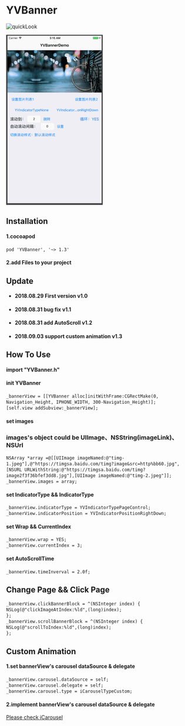 # YVBanner

![quickLook](https://github.com/zhuxian022/YVBanner/blob/master/view.gif?raw=true)

![quickLook](https://github.com/zhuxian022/YVBanner/blob/master/customAnimation.gif?raw=true)

## Installation
#### 1.cocoapod 
```Object-C
pod 'YVBanner', '~> 1.3'
```

#### 2.add Files to your project

## Update 
* #### 2018.08.29 First version   v1.0
* #### 2018.08.31 bug fix v1.1 
* #### 2018.08.31 add AutoScroll v1.2
* #### 2018.09.03 support custom animation v1.3

## How To Use
#### import "YVBanner.h"
#### init YVBanner
```Object-C
_bannerView = [[YVBanner alloc]initWithFrame:CGRectMake(0, Navigation_Height, IPHONE_WIDTH, 300-Navigation_Height)];
[self.view addSubview:_bannerView];
```
#### set images
### images's object could be  UIImage、NSString(imageLink)、NSUrl
```Object-C
NSArray *array =@[[UIImage imageNamed:@"timg-1.jpeg"],@"https://timgsa.baidu.com/timg?image&src=http%bb60.jpg",[NSURL URLWithString:@"https://timgsa.baidu.com/timg?image2f3f36bfef3dd8.jpg"],[UIImage imageNamed:@"timg-2.jpeg"]];
_bannerView.images = array;
```

#### set IndicatorType && IndicatorType
```Object-C
_bannerView.indicatorType = YVIndicatorTypePageControl;
_bannerView.indicatorPosition = YVIndicatorPositionRightDown;
```

#### set Wrap && CurrentIndex
```Object-C
_bannerView.wrap = YES;
_bannerView.currentIndex = 3;
```

#### set AutoScrollTime
```Object-C
_bannerView.timeInverval = 2.0f;
```

## Change Page && Click Page
```Object-C
_bannerView.clickBannerBlock = ^(NSInteger index) {
NSLog(@"clickImageAtIndex:%ld",(long)index);
};
_bannerView.scrollBannerBlock = ^(NSInteger index) {
NSLog(@"scrollToIndex:%ld",(long)index);
};    
```

## Custom Animation
#### 1.set bannerView's carousel dataSource & delegate
```Object-C
_bannerView.carousel.dataSource = self;
_bannerView.carousel.delegate = self;
_bannerView.carousel.type = iCarouselTypeCustom;
```
#### 2.implement bannerView's carousel dataSource & delegate 
[Please check iCarousel](https://github.com/nicklockwood/iCarousel) 

